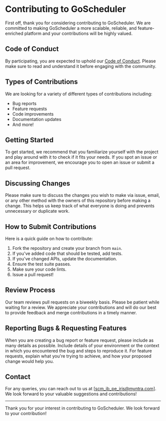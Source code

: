 # Contributing to GoScheduler

First off, thank you for considering contributing to GoScheduler. We are committed to making GoScheduler a more scalable, reliable, and feature-enriched platform and your contributions will be highly valued. 

## Code of Conduct

By participating, you are expected to uphold our [Code of Conduct](CODE-OF-CONDUCT.md). Please make sure to read and understand it before engaging with the community.

## Types of Contributions

We are looking for a variety of different types of contributions including:

- Bug reports
- Feature requests
- Code improvements
- Documentation updates
- And more!

## Getting Started

To get started, we recommend that you familiarize yourself with the project and play around with it to check if it fits your needs. If you spot an issue or an area for improvement, we encourage you to open an issue or submit a pull request.

## Discussing Changes

Please make sure to discuss the changes you wish to make via issue, email, or any other method with the owners of this repository before making a change. This helps us keep track of what everyone is doing and prevents unnecessary or duplicate work.

## How to Submit Contributions

Here is a quick guide on how to contribute:

1. Fork the repository and create your branch from `main`.
2. If you've added code that should be tested, add tests.
3. If you've changed APIs, update the documentation.
4. Ensure the test suite passes.
5. Make sure your code lints.
6. Issue a pull request!

## Review Process
Our team reviews pull requests on a biweekly basis. Please be patient while waiting for a review. We appreciate your contributions and will do our best to provide feedback and merge contributions in a timely manner.


## Reporting Bugs & Requesting Features

When you are creating a bug report or feature request, please include as many details as possible. Include details of your environment or the context in which you encountered the bug and steps to reproduce it. For feature requests, explain what you're trying to achieve, and how your proposed change would help you.

## Contact

For any queries, you can reach out to us at [scm_ib_pe_iris@myntra.com]. We look forward to your valuable suggestions and contributions!

---

Thank you for your interest in contributing to GoScheduler. We look forward to your contribution!
